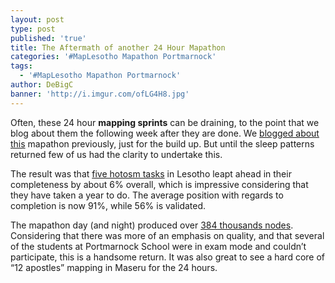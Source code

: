 ```yaml
---
layout: post
type: post
published: 'true'
title: The Aftermath of another 24 Hour Mapathon
categories: '#MapLesotho Mapathon Portmarnock'
tags:
  - '#MapLesotho Mapathon Portmarnock'
author: DeBigC
banner: 'http://i.imgur.com/ofLG4H8.jpg'
---
```

Often,  these 24 hour **mapping sprints** can be draining, to the point that we blog about them the following week after they are done. We [blogged about this](http://www.maplesotho.com/blog/2017/05/04/24-hour-mapathon/) mapathon previously, just for the build up. But until the sleep patterns returned few of us had the clarity to undertake this.

The result was that [five hotosm tasks](http://tasks.hotosm.org/?sort_by=priority&direction=asc&search=Lesotho) in Lesotho leapt ahead in their completeness by about 6% overall, which is impressive considering that they have taken a year to do. The average position with regards to completion is now 91%, while 56% is validated. 

The mapathon day (and night) produced over [384 thousands nodes](https://docs.google.com/spreadsheets/d/1kRW1XTcPUoBFwWLzss6ge5YKSZG8KdwkkdG-LKPxh-0/edit?usp=sharing). Considering that there was more of an emphasis on quality, and that several of the students at Portmarnock School were in exam mode and couldn’t participate, this is a handsome return. It was also great to see a hard core of “12 apostles” mapping in Maseru for the 24 hours.  

 

